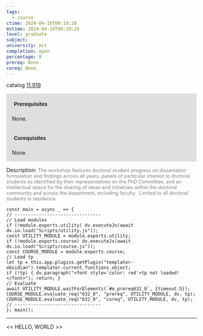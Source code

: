 ```yaml
---
tags:
  - course
ctime: 2024-04-18T00:19:28
mstime: 2024-04-18T00:19:28
level: graduate
subject: 
university: mit
completion: open
percentage: 0
prereq: None.
coreq: None.
---
```


catalog [11.919](http://student.mit.edu/catalog/m11c.html#11.919)

<span style="display: block; padding: 15px; background-color: rgb(100, 100, 100, 0.2);"><font id="m_prereq632_0" style="display: block; font-family: Arial, sans-serif; font-weight: bold; padding: 5px">Prerequisites</font><br><span id="prereq632_0">None.</span></span>
<span style="display: block; padding: 15px; background-color: rgb(100, 100, 100, 0.2);"><font id="m_coreq632_0" style="display: block; font-family: Arial, sans-serif; font-weight: bold; padding: 5px">Corequisites</font><br><span id="coreq632_0">None.</span></span>

<font style="">Description:</font>
<font style="color: grey; font-size: 0.8rem;">The workshop features doctoral student progress on dissertation formulation and findings across all years, panels of particular interest to doctoral students as identified by their representatives on the PhD Committee, and an intellectual space for the sharing of ideas and initiatives within the doctoral community and across the department, including faculty.  Limited to all doctoral students in residence.</font>

```dataviewjs
const main = async _ => {
// --------------------------------
// Load modules
if (!module.exports.utility) dv.executeJs(await dv.io.load("Scripts/utility.js"));
const UTILITY_MODULE = module.exports.utility;
if (!module.exports.course) dv.executeJs(await dv.io.load("Scripts/course.js"));
const COURSE_MODULE = module.exports.course;
// Load tp
let tp = this.app.plugins.getPlugin("templater-obsidian").templater.current_functions_object;
if (!tp) { dv.paragraph("<font style='color: red'>tp not loaded!</font>"); return; }
// Evaluate
await UTILITY_MODULE.waitForElements(`#m_prereq632_0`, {timeout:5});
COURSE_MODULE.evaluate_req("632_0", "prereq", UTILITY_MODULE, dv, tp);
COURSE_MODULE.evaluate_req("632_0", "coreq", UTILITY_MODULE, dv, tp);
// --------------------------------
}; main();
```

---

<< HELLO, WORLD >>
